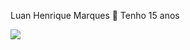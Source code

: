 Luan Henrique Marques 👋
Tenho 15 anos 

![](https://media.tenor.com/xVMbZB_yH04AAAAC/neymar-aram.gif0)
